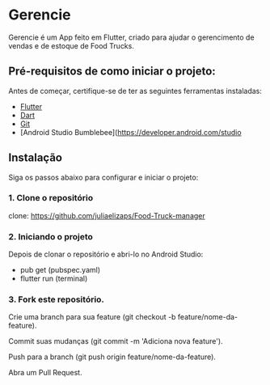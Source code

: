 # Gerencie

Gerencie é um App feito em Flutter, criado para ajudar o gerencimento de vendas e de estoque de Food Trucks.

## Pré-requisitos de como iniciar o projeto:

Antes de começar, certifique-se de ter as seguintes ferramentas instaladas:

- [Flutter](https://flutter.dev/docs/get-started/install)
- [Dart](https://dart.dev/get-dart)
- [Git](https://git-scm.com/)
- [Android Studio Bumblebee](https://developer.android.com/studio

## Instalação

Siga os passos abaixo para configurar e iniciar o projeto:

### 1. Clone o repositório

clone: https://github.com/juliaelizaps/Food-Truck-manager

### 2. Iniciando o projeto

Depois de clonar o repositório e abri-lo no Android Studio:
- pub get (pubspec.yaml)
- flutter run (terminal)

### 3. Fork este repositório.

Crie uma branch para sua feature (git checkout -b feature/nome-da-feature).

Commit suas mudanças (git commit -m 'Adiciona nova feature').

Push para a branch (git push origin feature/nome-da-feature).

Abra um Pull Request.

